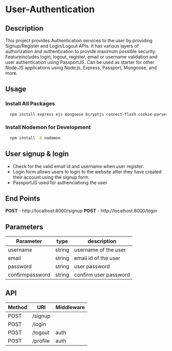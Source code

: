 # User-Authentication

## Description
This project provides Authentication services to the user by providing Signup/Register and Login/Logout APIs. It has various layers of authorization and authentication to provide maximum possible security. Featureincludes login, logout, register, email or username validation and user authentication using PassportJS. Can be used as starter for other Node.JS applications using Node.js, Express, Passport, Mongoose, and more.

## Usage
### Install All Packages
```bash
  npm install express ejs mongoose bcryptjs connect-flash cookie-parser express-session memorystore passport passport-local
```
### Install Nodemon for Development
```bash
  npm install -D nodemon
```

## User signup & login

- Check for the valid email id and username when user register.
- Login form allows users to login to the website after they have created their account using the signup form.
- PassportJS used for authenciationg the user

## End Points
**POST** - http://localhost:8000/signup
**POST** - http://localhost:8000/login

## Parameters
| Parameter         | type        |      description                                    |
| -----------------  | ----------- | ---------------------------------------------------- |
| username | string | username of the user |
| email | string | email id of the user |
| password | string | user password |
| confirmpassword | string | confirm user password |


## API

| Method | URI               | Middleware |
| ------ | ----------------- | ---------- |
| POST   | /signup           |            |
| POST   | /login            |            |
| POST   | /logout           |  auth      |
| POST   | /profile          |  auth      |






